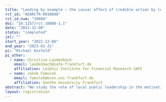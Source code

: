 ```yaml
---
title: "Leading by example – the causal effect of credible action by local government on citizens’ motivation and beliefs about others to fight climate change"
rct_id: "AEARCTR-0010608"
rct_id_num: "10608"
doi: "10.1257/rct.10608-1.1"
date: "2022-12-08"
status: "completed"
jel: ""
start_year: "2022-12-08"
end_year: "2023-01-31"
pi: "Michael Kosfeld"
pi_other:
  - name: Christine Laudenbach
    email: laudenbach@safe-frankfurt.de
    affiliation: Leibniz Institute for Financial Research SAFE
  - name: Jakob Famulok
    email: famulok@econ.uni-frankfurt.de
    affiliation: Goethe University Frankfurt
abstract: "We study the role of local public leadership in the motivation and belief about others to fight climate change using an online experiment with citizens from a large city in Germany."
layout: registration
---
```


